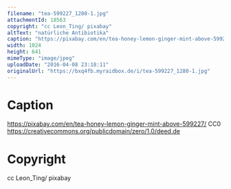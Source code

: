 ```yaml
---
filename: "tea-599227_1280-1.jpg"
attachmentId: 18563
copyright: "cc Leon_Ting/ pixabay"
altText: "natürliche Antibiotika"
caption: "https://pixabay.com/en/tea-honey-lemon-ginger-mint-above-599227/\nCC0\nhttps://creativecommons.org/publicdomain/zero/1.0/deed.de"
width: 1024
height: 641
mimeType: "image/jpeg"
uploadDate: "2016-04-08 23:18:11"
originalUrl: "https://bxq4fb.myraidbox.de/i/tea-599227_1280-1.jpg"
---
```


# Caption

https://pixabay.com/en/tea-honey-lemon-ginger-mint-above-599227/
CC0
https://creativecommons.org/publicdomain/zero/1.0/deed.de

# Copyright

cc Leon_Ting/ pixabay
